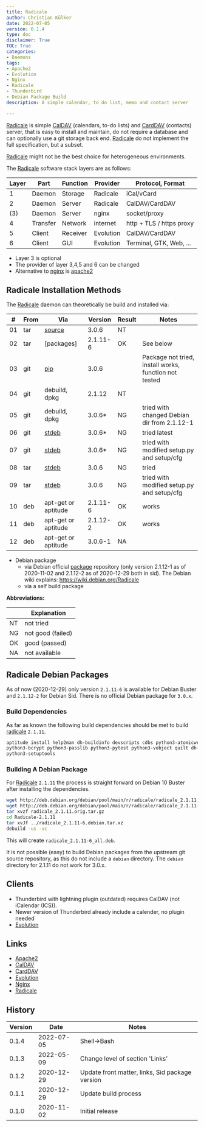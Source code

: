 ```yaml
---
title: Radicale
author: Christian Külker
date: 2022-07-05
version: 0.1.4
type: doc
disclaimer: True
TOC: True
categories:
- Daemons
tags:
- Apache2
- Evolution
- Nginx
- Radicale
- Thunderbird
- Debian Package Build
description: A simple calendar, to do list, memo and contact server

---
```


[Radicale] is simple [CalDAV] (calendars, to-do lists) and [CardDAV] (contacts)
server, that is easy to install and maintain, do not require a database and can
optionally use a git storage back end. [Radicale] do not implement the full
specification, but a subset.

[Radicale] might not be the best choice for heterogeneous environments.

The [Radicale] software stack layers are as follows:

| Layer | Part     | Function | Provider  | Protocol, Format         |
| ----- | -------- | -------- | --------- | ------------------------ |
| 1     | Daemon   | Storage  | Radicale  | iCal/vCard               |
| 2     | Daemon   | Server   | Radicale  | CalDAV/CardDAV           |
| (3)   | Daemon   | Server   | nginx     | socket/proxy             |
| 4     | Transfer | Network  | internet  | http + TLS / https proxy |
| 5     | Client   | Receiver | Evolution | CalDAV/CardDAV           |
| 6     | Client   | GUI      | Evolution | Terminal, GTK, Web, ...  |

- Layer 3 is optional
- The provider of layer 3,4,5 and 6 can be changed
- Alternative to [nginx] is [apache2]

## Radicale Installation Methods

The [Radicale] daemon can theoretically be build and installed via:

| #  | From | Via                 | Version  | Result | Notes                                                 |
| -- | ---- | ------------------- | -------- | ------ | ----------------------------------------------------- |
| 01 | tar  | [source]            | 3.0.6    | NT     |                                                       |
| 02 | tar  | [packages]          | 2.1.11-6 | OK     | See below                                             |
| 03 | git  | [pip]               | 3.0.6    |        | Package not tried, install works, function not tested |
| 04 | git  | debuild, dpkg       | 2.1.12   | NT     |                                                       |
| 05 | git  | debuild, dpkg       | 3.0.6*   | NG     | tried with changed Debian dir from 2.1.12-1           |
| 06 | git  | [stdeb]             | 3.0.6*   | NG     | tried latest                                          |
| 07 | git  | [stdeb]             | 3.0.6*   | NG     | tried with modified setup.py and setup/cfg            |
| 08 | tar  | [stdeb]             | 3.0.6    | NG     | tried                                                 |
| 09 | tar  | [stdeb]             | 3.0.6    | NG     | tried with modified setup.py and setup/cfg            |
| 10 | deb  | apt-get or aptitude | 2.1.11-6 | OK     | works                                                 |
| 11 | deb  | apt-get or aptitude | 2.1.12-2 | OK     | works                                                 |
| 12 | deb  | apt-get or aptitude | 3.0.6-1  | NA     |                                                       |

- Debian package
  - via Debian official [package] repository (only version 2.1.12-1 as of
    2020-11-02 and 2.1.12-2 as of 2020-12-29 both in sid). The Debian wiki
    explains: https://wiki.debian.org/Radicale
  - via a self build package

**Abbreviations:**

|    | Explanation       |
| -- | ----------------- |
| NT | not tried         |
| NG | not good (failed) |
| OK | good (passed)     |
| NA | not available     |

## Radicale Debian Packages

As of now (2020-12-29) only version `2.1.11-6` is available for Debian Buster
and `2.1.12-2` for Debian Sid.   There is no official Debian package for
`3.0.x`.

### Build Dependencies

As far as known the following build dependencies should be met to build
[radicale] `2.1.11`.

```bash
aptitude install help2man dh-buildinfo devscripts cdbs python3-atomicwrites \
python3-bcrypt python3-passlib python3-pytest python3-vobject quilt dh-python \
python3-setuptools
```

### Building A Debian Package

For [Radicale] `2.1.11` the process is straight forward on Debian 10 Buster
after installing the dependencies.

```bash
wget http://deb.debian.org/debian/pool/main/r/radicale/radicale_2.1.11.orig.tar.gz
wget http://deb.debian.org/debian/pool/main/r/radicale/radicale_2.1.11-6.debian.tar.xz
tar xvzf radicale_2.1.11.orig.tar.gz
cd Radicale-2.1.11
tar xvJf ../radicale_2.1.11-6.debian.tar.xz
debuild -us -uc
```

This will create `radicale_2.1.11-6_all.deb`.

It is not possible (easy) to build Debian packages from the upstream git source
repository, as this do not include a `debian` directory. The `debian` directory
for 2.1.11 do not work for 3.0.x.

## Clients

- Thunderbird with lightning plugin (outdated) requires CalDAV (not iCalendar
  (ICS)).
- Newer version of Thunderbird already include a calender, no plugin needed
- [Evolution]

## Links

- [Apache2]
- [CalDAV]
- [CardDAV]
- [Evolution]
- [Nginx]
- [Radicale]

[Apache2]: https://httpd.apache.org/
[CalDAV]: https://en.wikipedia.org/wiki/CalDAV
[CardDAV]: https://en.wikipedia.org/wiki/CardDAV
[Evolution]: https://wiki.gnome.org/Apps/Evolution
[Nginx]: https://docs.nginx.com/nginx/admin-guide/installing-nginx/installing-nginx-open-source/
[package]: https://packages.debian.org/radicale
[pip]: https://radicale.org/3.0.html
[Radicale]: https://radicale.org/
[source]: https://github.com/Kozea/Radicale/tags
[stdeb]: https://pypi.org/project/stdeb/

## History

| Version | Date       | Notes                                                |
| ------- | ---------- | ---------------------------------------------------- |
| 0.1.4   | 2022-07-05 | Shell->Bash                                          |
| 0.1.3   | 2022-05-09 | Change level of section 'Links'                      |
| 0.1.2   | 2020-12-29 | Update front matter, links, Sid package version      |
| 0.1.1   | 2020-12-29 | Update build process                                 |
| 0.1.0   | 2020-11-02 | Initial release                                      |


